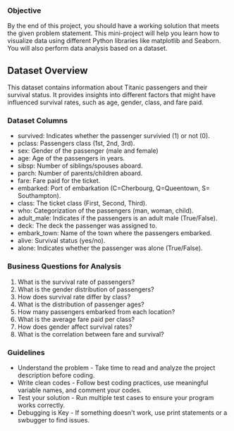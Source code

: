 ### Objective

By the end of this project, you should have a working solution that meets the given problem statement. This mini-project will help you learn how to visualize data using different Python libraries like matplotlib and Seaborn. You will also perform data analysis based on a dataset. 

## Dataset Overview

This dataset contains information about Titanic passengers and their survival status. It provides insights into different factors that might have influenced survival rates, such as age, gender, class, and fare paid. 

### Dataset Columns

* survived: Indicates whether the passenger survivied (1) or not (0).
* pclass: Passengers class (1st, 2nd, 3rd).
* sex: Gender of the passenger (male and female)
* age: Age of the passengers in years.
* sibsp: Number of siblings/spouses aboard.
* parch: Number of parents/children aboard.
* fare: Fare paid for the ticket.
* embarked: Port of embarkation (C=Cherbourg, Q=Queentown, S= Southampton).
* class: The ticket class (First, Second, Third).
* who: Categorization of the passengers (man, woman, child).
* adult_male: Indicates if the passengers is an adult male (True/False).
* deck: The deck the passenger was assigned to.
* embark_town: Name of the town where the passengers embarked.
* alive: Survival status (yes/no).
* alone: Indicates whether the passenger was alone (True/False).


### Business Questions for Analysis

1. What is the survival rate of passengers?
2. What is the gender distribution of passengers?
3. How does survival rate differ by class?
4. What is the distribution of passenger ages?
5. How many passengers embarked from each location?
6. What is the average fare paid per class?
7. How does gender affect survival rates?
8. What is the correlation between fare and survival?


### Guidelines

* Understand the problem - Take time to read and analyze the project description before coding.
* Write clean codes - Follow best coding practices, use meaningful variable names, and comment your codes.
* Test your solution - Run multiple test cases to ensure your program works correctly.
* Debugging is Key - If something doesn't work, use print statements or a swbugger to find issues.
